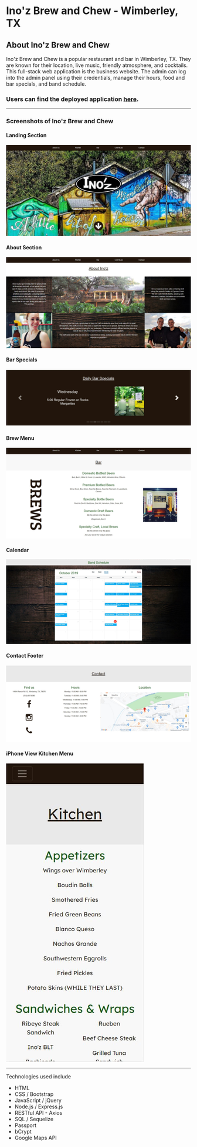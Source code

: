 # Ino'z Brew and Chew - Wimberley, TX

## About Ino'z Brew and Chew
Ino'z Brew and Chew is a popular restaurant and bar in Wimberley, TX. They are known for their location, live music, friendly atmosphere, and cocktails. This full-stack web application is the business website. The admin can log into the admin panel using their credentials, manage their hours, food and bar specials, and band schedule.

### Users can find the deployed application [here](https://inozwimberley.com).

- - -
### Screenshots of Ino'z Brew and Chew
#### Landing Section
![Landing Page](/public/assets/screenshots/Capture_1.JPG)
#### About Section
![Landing Page](/public/assets/screenshots/Capture_2.JPG)
#### Bar Specials
![Landing Page](/public/assets/screenshots/Capture_3.JPG)
#### Brew Menu
![Landing Page](/public/assets/screenshots/Capture_4.JPG)
#### Calendar
![Landing Page](/public/assets/screenshots/Capture_5.JPG)
#### Contact Footer
![Landing Page](/public/assets/screenshots/Capture_6.JPG)
#### iPhone View Kitchen Menu
![Landing Page](/public/assets/screenshots/Capture_7.JPG)

- - -
Technologies used include
* HTML
* CSS / Bootstrap
* JavaScript / jQuery
* Node.js / Express.js
* RESTful API - Axios
* SQL / Sequelize
* Passport
* bCrypt
* Google Maps API

